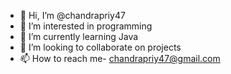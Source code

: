 - 👋 Hi, I’m @chandrapriy47
- 👀 I’m interested in programming
- 🌱 I’m currently learning Java
- 💞️ I’m looking to collaborate on projects
- 📫 How to reach me- chandrapriy47@gmail.com

<!---
chandrapriy47/chandrapriy47 is a ✨ special ✨ repository because its `README.md` (this file) appears on your GitHub profile.
You can click the Preview link to take a look at your changes.
--->
